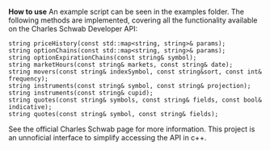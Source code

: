 **How to use**
An example script can be seen in the examples folder. The following methods are implemented, covering all the functionality available on the Charles Schwab Developer API:

    string priceHistory(const std::map<string, string>& params);
    string optionChains(const std::map<string, string>& params);
    string optionExpirationChains(const string& symbol);
    string marketHours(const string& markets, const string& date);
    string movers(const string& indexSymbol, const string&sort, const int& frequency);
    string instruments(const string& symbol, const string& projection);
    string instruments(const string& cupid);
    string quotes(const string& symbols, const string& fields, const bool& indicative);
    string quotes(const string& symbol, const string& fields);

See the official Charles Schwab page for more information. This project is an unnoficial interface to simplify accessing the API in c++.
